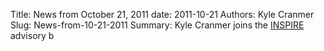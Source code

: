 Title: News from October 21, 2011
date: 2011-10-21
Authors: Kyle Cranmer
Slug: News-from-10-21-2011
Summary:  Kyle Cranmer joins the <a href="http//inspirehep.net/">INSPIRE</a> advisory b

<!-- 

 Kyle Cranmer joins the <a href="http//inspirehep.net/">INSPIRE</a> advisory b

<!-- 